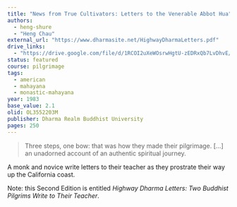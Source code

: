 ```yaml
---
title: "News from True Cultivators: Letters to the Venerable Abbot Hua"
authors:
  - heng-shure
  - "Heng Chau"
external_url: "https://www.dharmasite.net/HighwayDharmaLetters.pdf"
drive_links: 
  - "https://drive.google.com/file/d/1RCOI2uXeWOsrwHgtU-zEDRxQb7LvDhvE/view?usp=drivesdk"
status: featured
course: pilgrimage
tags:
  - american
  - mahayana
  - monastic-mahayana
year: 1983
base_value: 2.1
olid: OL3552203M
publisher: Dharma Realm Buddhist University
pages: 250
---
```


> Three steps, one bow: that was how they made their pilgrimage. […] an unadorned account of an authentic spiritual journey.

A monk and novice write letters to their teacher as they prostrate their way up the California coast.

Note: this Second Edition is entitled *Highway Dharma Letters: Two Buddhist Pilgrims Write to Their Teacher*.
